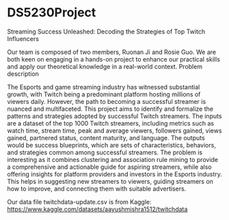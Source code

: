 # DS5230Project
Streaming Success Unleashed: Decoding the Strategies of Top Twitch Influencers

Our team is composed of two members, Ruonan Ji and Rosie Guo. We are both keen on engaging in a hands-on project to enhance our practical skills and apply our theoretical knowledge in a real-world context.
Problem description

The Esports and game streaming industry has witnessed substantial growth, with Twitch being a predominant platform hosting millions of viewers daily. However, the path to becoming a successful streamer is nuanced and multifaceted. This project aims to identify and formalize the patterns and strategies adopted by successful Twitch streamers.
The inputs are a dataset of the top 1000 Twitch streamers, including metrics such as watch time, stream time, peak and average viewers, followers gained, views gained, partnered status, content maturity, and language.
The outputs would be success blueprints, which are sets of characteristics, behaviors, and strategies common among successful streamers.
The problem is interesting as it combines clustering and association rule mining to provide a comprehensive and actionable guide for aspiring streamers, while also offering insights for platform providers and investors in the Esports industry. This helps in suggesting new streamers to viewers, guiding streamers on how to improve, and connecting them with suitable advertisers.

Our data file twitchdata-update.csv is from Kaggle:
https://www.kaggle.com/datasets/aayushmishra1512/twitchdata
